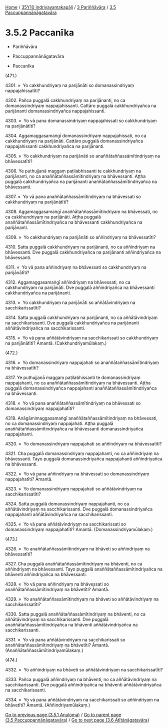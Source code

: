 
[Home](/) / [35Y10 Indriyayamakapāḷi](../...md) / [3 Pariññāvāra](...md) / [3.5 Paccuppannānāgatavāra](../35Y10/3/3.5.md)

# 3.5.2 Paccanīka

* Pariññāvāra

* Paccuppannānāgatavāra

* Paccanīka

(471.)

4301\. »  Yo cakkhundriyaṃ na parijānāti so domanassindriyaṃ nappajahissatīti?

4302\. Pañca puggalā cakkhundriyaṃ na parijānanti, no ca domanassindriyaṃ nappajahissanti. Cattāro puggalā cakkhundriyañca na parijānanti domanassindriyañca nappajahissanti.

4303\. «  Yo vā pana domanassindriyaṃ nappajahissati so cakkhundriyaṃ na parijānātīti?

4304\. Aggamaggasamaṅgī domanassindriyaṃ nappajahissati, no ca cakkhundriyaṃ na parijānāti. Cattāro puggalā domanassindriyañca nappajahissanti cakkhundriyañca na parijānanti.

4305\. »  Yo cakkhundriyaṃ na parijānāti so anaññātaññassāmītindriyaṃ na bhāvessatīti?

4306\. Ye puthujjanā maggaṃ paṭilabhissanti te cakkhundriyaṃ na parijānanti, no ca anaññātaññassāmītindriyaṃ na bhāvessanti. Aṭṭha puggalā cakkhundriyañca na parijānanti anaññātaññassāmītindriyañca na bhāvessanti.

4307\. «  Yo vā pana anaññātaññassāmītindriyaṃ na bhāvessati so cakkhundriyaṃ na parijānātīti?

4308\. Aggamaggasamaṅgī anaññātaññassāmītindriyaṃ na bhāvessati, no ca cakkhundriyaṃ na parijānāti. Aṭṭha puggalā anaññātaññassāmītindriyañca na bhāvessanti cakkhundriyañca na parijānanti.

4309\. »  Yo cakkhundriyaṃ na parijānāti so aññindriyaṃ na bhāvessatīti?

4310\. Satta puggalā cakkhundriyaṃ na parijānanti, no ca aññindriyaṃ na bhāvessanti. Dve puggalā cakkhundriyañca na parijānanti aññindriyañca na bhāvessanti.

4311\. «  Yo vā pana aññindriyaṃ na bhāvessati so cakkhundriyaṃ na parijānātīti?

4312\. Aggamaggasamaṅgī aññindriyaṃ na bhāvessati, no ca cakkhundriyaṃ na parijānāti. Dve puggalā aññindriyañca na bhāvessanti cakkhundriyañca na parijānanti.

4313\. »  Yo cakkhundriyaṃ na parijānāti so aññātāvindriyaṃ na sacchikarissatīti?

4314\. Satta puggalā cakkhundriyaṃ na parijānanti, no ca aññātāvindriyaṃ na sacchikarissanti. Dve puggalā cakkhundriyañca na parijānanti aññātāvindriyañca na sacchikarissanti.

4315\. «  Yo vā pana aññātāvindriyaṃ na sacchikarissati so cakkhundriyaṃ na parijānātīti? Āmantā. (Cakkhundriyamūlakaṃ.)

(472.)

4316\. »  Yo domanassindriyaṃ nappajahati so anaññātaññassāmītindriyaṃ na bhāvessatīti?

4317\. Ye puthujjanā maggaṃ paṭilabhissanti te domanassindriyaṃ nappajahanti, no ca anaññātaññassāmītindriyaṃ na bhāvessanti. Aṭṭha puggalā domanassindriyañca nappajahanti anaññātaññassāmītindriyañca na bhāvessanti.

4318\. «  Yo vā pana anaññātaññassāmītindriyaṃ na bhāvessati so domanassindriyaṃ nappajahatīti?

4319\. Anāgāmimaggasamaṅgī anaññātaññassāmītindriyaṃ na bhāvessati, no ca domanassindriyaṃ nappajahati. Aṭṭha puggalā anaññātaññassāmītindriyañca na bhāvessanti domanassindriyañca nappajahanti.

4320\. »  Yo domanassindriyaṃ nappajahati so aññindriyaṃ na bhāvessatīti?

4321\. Cha puggalā domanassindriyaṃ nappajahanti, no ca aññindriyaṃ na bhāvessanti. Tayo puggalā domanassindriyañca nappajahanti aññindriyañca na bhāvessanti.

4322\. «  Yo vā pana aññindriyaṃ na bhāvessati so domanassindriyaṃ nappajahatīti? Āmantā.

4323\. »  Yo domanassindriyaṃ nappajahati so aññātāvindriyaṃ na sacchikarissatīti?

4324\. Satta puggalā domanassindriyaṃ nappajahanti, no ca aññātāvindriyaṃ na sacchikarissanti. Dve puggalā domanassindriyañca nappajahanti aññātāvindriyañca na sacchikarissanti.

4325\. «  Yo vā pana aññātāvindriyaṃ na sacchikarissati so domanassindriyaṃ nappajahatīti? Āmantā. (Domanassindriyamūlakaṃ.)

(473.)

4326\. »  Yo anaññātaññassāmītindriyaṃ na bhāveti so aññindriyaṃ na bhāvessatīti?

4327\. Cha puggalā anaññātaññassāmītindriyaṃ na bhāventi, no ca aññindriyaṃ na bhāvessanti. Tayo puggalā anaññātaññassāmītindriyañca na bhāventi aññindriyañca na bhāvessanti.

4328\. «  Yo vā pana aññindriyaṃ na bhāvessati so anaññātaññassāmītindriyaṃ na bhāvetīti? Āmantā.

4329\. »  Yo anaññātaññassāmītindriyaṃ na bhāveti so aññātāvindriyaṃ na sacchikarissatīti?

4330\. Satta puggalā anaññātaññassāmītindriyaṃ na bhāventi, no ca aññātāvindriyaṃ na sacchikarissanti. Dve puggalā anaññātaññassāmītindriyañca na bhāventi aññātāvindriyañca na sacchikarissanti.

4331\. «  Yo vā pana aññātāvindriyaṃ na sacchikarissati so anaññātaññassāmītindriyaṃ na bhāvetīti? Āmantā. (Anaññātaññassāmītindriyamūlakaṃ.)

(474.)

4332\. »  Yo aññindriyaṃ na bhāveti so aññātāvindriyaṃ na sacchikarissatīti?

4333\. Pañca puggalā aññindriyaṃ na bhāventi, no ca aññātāvindriyaṃ na sacchikarissanti. Dve puggalā aññindriyañca na bhāventi aññātāvindriyañca na sacchikarissanti.

4334\. «  Yo vā pana aññātāvindriyaṃ na sacchikarissati so aññindriyaṃ na bhāvetīti? Āmantā. (Aññindriyamūlakaṃ.)

[Go to previous page (3.5.1 Anuloma)](3.5.1.md) / [Go to parent page (3.5 Paccuppannānāgatavāra)](../35Y10/3/3.5.md) / [Go to next page (3.6 Atītānāgatavāra)](../3.6.md)


